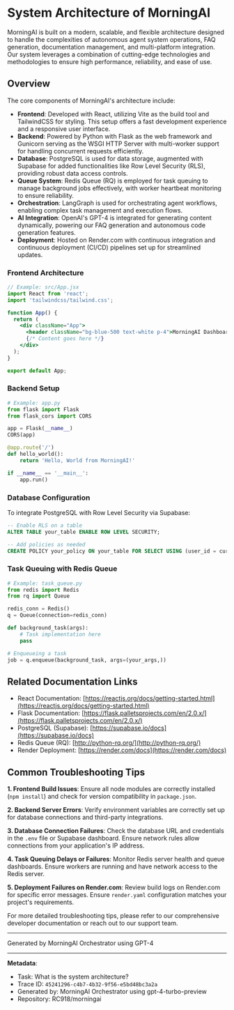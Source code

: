 # System Architecture of MorningAI

MorningAI is built on a modern, scalable, and flexible architecture designed to handle the complexities of autonomous agent system operations, FAQ generation, documentation management, and multi-platform integration. Our system leverages a combination of cutting-edge technologies and methodologies to ensure high performance, reliability, and ease of use.

## Overview

The core components of MorningAI's architecture include:

- **Frontend**: Developed with React, utilizing Vite as the build tool and TailwindCSS for styling. This setup offers a fast development experience and a responsive user interface.
- **Backend**: Powered by Python with Flask as the web framework and Gunicorn serving as the WSGI HTTP Server with multi-worker support for handling concurrent requests efficiently.
- **Database**: PostgreSQL is used for data storage, augmented with Supabase for added functionalities like Row Level Security (RLS), providing robust data access controls.
- **Queue System**: Redis Queue (RQ) is employed for task queuing to manage background jobs effectively, with worker heartbeat monitoring to ensure reliability.
- **Orchestration**: LangGraph is used for orchestrating agent workflows, enabling complex task management and execution flows.
- **AI Integration**: OpenAI's GPT-4 is integrated for generating content dynamically, powering our FAQ generation and autonomous code generation features.
- **Deployment**: Hosted on Render.com with continuous integration and continuous deployment (CI/CD) pipelines set up for streamlined updates.

### Frontend Architecture

```jsx
// Example: src/App.jsx
import React from 'react';
import 'tailwindcss/tailwind.css';

function App() {
  return (
    <div className="App">
      <header className="bg-blue-500 text-white p-4">MorningAI Dashboard</header>
      {/* Content goes here */}
    </div>
  );
}

export default App;
```

### Backend Setup

```python
# Example: app.py
from flask import Flask
from flask_cors import CORS

app = Flask(__name__)
CORS(app)

@app.route('/')
def hello_world():
    return 'Hello, World from MorningAI!'

if __name__ == '__main__':
    app.run()
```

### Database Configuration

To integrate PostgreSQL with Row Level Security via Supabase:

```sql
-- Enable RLS on a table
ALTER TABLE your_table ENABLE ROW LEVEL SECURITY;

-- Add policies as needed
CREATE POLICY your_policy ON your_table FOR SELECT USING (user_id = current_user_id());
```

### Task Queuing with Redis Queue

```python
# Example: task_queue.py
from redis import Redis
from rq import Queue

redis_conn = Redis()
q = Queue(connection=redis_conn)

def background_task(args):
    # Task implementation here
    pass

# Enqueueing a task
job = q.enqueue(background_task, args=(your_args,))
```

## Related Documentation Links

- React Documentation: [https://reactjs.org/docs/getting-started.html](https://reactjs.org/docs/getting-started.html)
- Flask Documentation: [https://flask.palletsprojects.com/en/2.0.x/](https://flask.palletsprojects.com/en/2.0.x/)
- PostgreSQL (Supabase): [https://supabase.io/docs](https://supabase.io/docs)
- Redis Queue (RQ): [http://python-rq.org/](http://python-rq.org/)
- Render Deployment: [https://render.com/docs](https://render.com/docs)

## Common Troubleshooting Tips

**1. Frontend Build Issues**: Ensure all node modules are correctly installed (`npm install`) and check for version compatibility in `package.json`.

**2. Backend Server Errors**: Verify environment variables are correctly set up for database connections and third-party integrations.

**3. Database Connection Failures**: Check the database URL and credentials in the `.env` file or Supabase dashboard. Ensure network rules allow connections from your application's IP address.

**4. Task Queuing Delays or Failures**: Monitor Redis server health and queue dashboards. Ensure workers are running and have network access to the Redis server.

**5. Deployment Failures on Render.com**: Review build logs on Render.com for specific error messages. Ensure `render.yaml` configuration matches your project's requirements.

For more detailed troubleshooting tips, please refer to our comprehensive developer documentation or reach out to our support team.

---
Generated by MorningAI Orchestrator using GPT-4

---

**Metadata**:
- Task: What is the system architecture?
- Trace ID: `45241296-c4b7-4b32-9f56-e5bd48bc3a2a`
- Generated by: MorningAI Orchestrator using gpt-4-turbo-preview
- Repository: RC918/morningai
